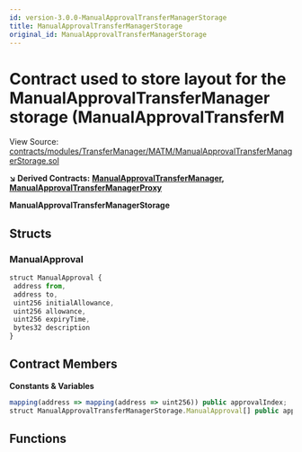 ```yaml
---
id: version-3.0.0-ManualApprovalTransferManagerStorage
title: ManualApprovalTransferManagerStorage
original_id: ManualApprovalTransferManagerStorage
---
```


# Contract used to store layout for the ManualApprovalTransferManager storage \(ManualApprovalTransferM

View Source: [contracts/modules/TransferManager/MATM/ManualApprovalTransferManagerStorage.sol](https://github.com/remon-nashid/polymath-core/tree/0c5593835be9dcec69d8de5b12eb17bc7cd77adc/contracts/modules/TransferManager/MATM/ManualApprovalTransferManagerStorage.sol)

**↘ Derived Contracts:** [**ManualApprovalTransferManager**](manualapprovaltransfermanager.md)**,** [**ManualApprovalTransferManagerProxy**](manualapprovaltransfermanagerproxy.md)

**ManualApprovalTransferManagerStorage**

## Structs

### ManualApproval

```javascript
struct ManualApproval {
 address from,
 address to,
 uint256 initialAllowance,
 uint256 allowance,
 uint256 expiryTime,
 bytes32 description
}
```

## Contract Members

**Constants & Variables**

```javascript
mapping(address => mapping(address => uint256)) public approvalIndex;
struct ManualApprovalTransferManagerStorage.ManualApproval[] public approvals;
```

## Functions

